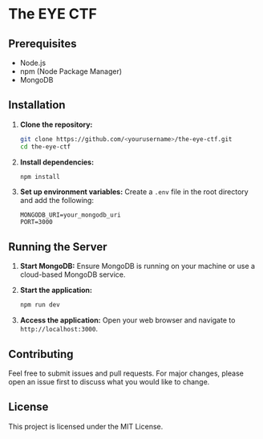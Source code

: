 # The EYE CTF

## Prerequisites
- Node.js
- npm (Node Package Manager)
- MongoDB

## Installation

1. **Clone the repository:**
    ```sh
    git clone https://github.com/<yourusername>/the-eye-ctf.git
    cd the-eye-ctf
    ```

2. **Install dependencies:**
    ```sh
    npm install
    ```

3. **Set up environment variables:**
    Create a `.env` file in the root directory and add the following:
    ```env
    MONGODB_URI=your_mongodb_uri
    PORT=3000
    ```

## Running the Server

1. **Start MongoDB:**
    Ensure MongoDB is running on your machine or use a cloud-based MongoDB service.

2. **Start the application:**
    ```sh
    npm run dev
    ```

3. **Access the application:**
    Open your web browser and navigate to `http://localhost:3000`.

## Contributing
Feel free to submit issues and pull requests. For major changes, please open an issue first to discuss what you would like to change.

## License
This project is licensed under the MIT License.
